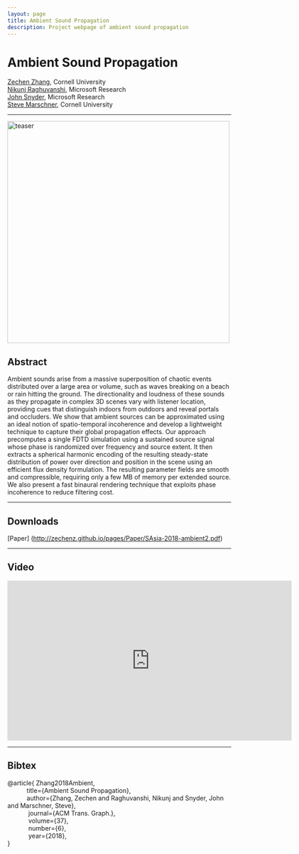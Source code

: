 ```yaml
---
layout: page
title: Ambient Sound Propagation
description: Project webpage of ambient sound propagation
---
```


# Ambient Sound Propagation

[Zechen Zhang](zechenz.github.io), Cornell University  
[Nikunj Raghuvanshi](www.nikunjr.com), Microsoft Research  
[John Snyder](https://www.microsoft.com/en-us/research/people/johnsny/), Microsoft Research  
[Steve Marschner](www.cs.cornell.edu/~srm/), Cornell University  

---
<img src="https://raw.githubusercontent.com/ZechenZ/zechenz.github.io/master/_figure/img_SASIA2018.PNG" alt="teaser" width="500"/>

## Abstract
Ambient sounds arise from a massive superposition of chaotic events distributed over a large area or volume, such as waves breaking on a beach or rain hitting the ground. The directionality and loudness of these sounds as they propagate in complex 3D scenes vary with listener location, providing cues that distinguish indoors from outdoors and reveal portals and occluders. We show that ambient sources can be approximated using an ideal notion of spatio-temporal incoherence and develop a lightweight technique to capture their global propagation effects. Our approach precomputes a single FDTD simulation using a sustained source signal whose phase is randomized over frequency and source extent. It then extracts a spherical harmonic encoding of the resulting steady-state distribution of power over direction and position in the scene using an efficient flux density formulation. The resulting parameter fields are smooth and compressible, requiring only a few MB of memory per extended source. We also present a fast binaural rendering technique that exploits phase incoherence to reduce filtering cost.

---

## Downloads

[Paper]
(http://zechenz.github.io/pages/Paper/SAsia-2018-ambient2.pdf)

---

## Video

<iframe src="https://player.vimeo.com/video/292495561" width="640" height="360" frameborder="0" webkitallowfullscreen mozallowfullscreen allowfullscreen></iframe>

---

## Bibtex

@article{ Zhang2018Ambient,  
&nbsp; &nbsp; &nbsp; &nbsp; &nbsp; &nbsp;title={Ambient Sound Propagation},  
&nbsp; &nbsp; &nbsp; &nbsp; &nbsp; &nbsp;author={Zhang, Zechen and Raghuvanshi, Nikunj and Snyder, John and Marschner, Steve},  
&nbsp; &nbsp; &nbsp; &nbsp; &nbsp; &nbsp; journal={ACM Trans. Graph.},  
&nbsp; &nbsp; &nbsp; &nbsp; &nbsp; &nbsp; volume={37},  
&nbsp; &nbsp; &nbsp; &nbsp; &nbsp; &nbsp; number={6},  
&nbsp; &nbsp; &nbsp; &nbsp; &nbsp; &nbsp; year={2018},  
}
